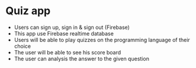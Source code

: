 # Quiz app

- Users can sign up, sign in & sign out (Firebase)
- This app use Firebase realtime database
- Users will be able to play quizzes on the programming language of their choice
- The user will be able to see his score board
- The user can analysis the answer to the given question
